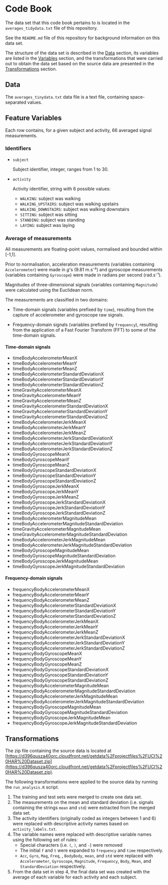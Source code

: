 # Code Book

The data set that this code book pertains to is located in the `averages_tidydata.txt` file of this repository.

See the `README.md` file of this repository for background information on this data set.

The structure of the data set is described in the [Data](#data) section, its variables are listed in the [Variables](#variables) section, and the transformations that were carried out to obtain the data set based on the source data are presented in the [Transformations](#transformations) section.

## Data <a name="data"></a>

The `averages_tinydata.txt` data file is a text file, containing space-separated values.

## Feature Variables <a name="variables"></a>

Each row contains, for a given subject and activity, 66 averaged signal measurements.

### Identifiers <a name="identifiers"></a>

- `subject`

	Subject identifier, integer, ranges from 1 to 30.

- `activity`

	Activity identifier, string with 6 possible values: 
	- `WALKING`: subject was walking
	- `WALKING_UPSTAIRS`: subject was walking upstairs
	- `WALKING_DOWNSTAIRS`: subject was walking downstairs
	- `SITTING`: subject was sitting
	- `STANDING`: subject was standing
	- `LAYING`: subject was laying

### Average of measurements <a name="average-measurements"></a>

All measurements are floating-point values, normalised and bounded within [-1,1].

Prior to normalisation, acceleration measurements (variables containing `Accelerometer`) were made in *g*'s (9.81 m.s⁻²) and gyroscope measurements (variables containing `Gyroscope`) were made in radians per second (rad.s⁻¹).

Magnitudes of three-dimensional signals (variables containing `Magnitude`) were calculated using the Euclidean norm.

The measurements are classified in two domains:

- Time-domain signals (variables prefixed by `time`), resulting from the capture of accelerometer and gyroscope raw signals.

- Frequency-domain signals (variables prefixed by `frequency`), resulting from the application of a Fast Fourier Transform (FFT) to some of the time-domain signals.

#### Time-domain signals

- timeBodyAccelerometerMeanX
- timeBodyAccelerometerMeanY
- timeBodyAccelerometerMeanZ
- timeBodyAccelerometerStandardDeviationX
- timeBodyAccelerometerStandardDeviationY
- timeBodyAccelerometerStandardDeviationZ
- timeGravityAccelerometerMeanX
- timeGravityAccelerometerMeanY
- timeGravityAccelerometerMeanZ
- timeGravityAccelerometerStandardDeviationX
- timeGravityAccelerometerStandardDeviationY
- timeGravityAccelerometerStandardDeviationZ
- timeBodyAccelerometerJerkMeanX
- timeBodyAccelerometerJerkMeanY
- timeBodyAccelerometerJerkMeanZ
- timeBodyAccelerometerJerkStandardDeviationX
- timeBodyAccelerometerJerkStandardDeviationY
- timeBodyAccelerometerJerkStandardDeviationZ
- timeBodyGyroscopeMeanX
- timeBodyGyroscopeMeanY
- timeBodyGyroscopeMeanZ
- timeBodyGyroscopeStandardDeviationX
- timeBodyGyroscopeStandardDeviationY
- timeBodyGyroscopeStandardDeviationZ
- timeBodyGyroscopeJerkMeanX
- timeBodyGyroscopeJerkMeanY
- timeBodyGyroscopeJerkMeanZ
- timeBodyGyroscopeJerkStandardDeviationX
- timeBodyGyroscopeJerkStandardDeviationY
- timeBodyGyroscopeJerkStandardDeviationZ
- timeBodyAccelerometerMagnitudeMean
- timeBodyAccelerometerMagnitudeStandardDeviation
- timeGravityAccelerometerMagnitudeMean
- timeGravityAccelerometerMagnitudeStandardDeviation
- timeBodyAccelerometerJerkMagnitudeMean
- timeBodyAccelerometerJerkMagnitudeStandardDeviation
- timeBodyGyroscopeMagnitudeMean
- timeBodyGyroscopeMagnitudeStandardDeviation
- timeBodyGyroscopeJerkMagnitudeMean
- timeBodyGyroscopeJerkMagnitudeStandardDeviation

#### Frequency-domain signals

- frequencyBodyAccelerometerMeanX
- frequencyBodyAccelerometerMeanY
- frequencyBodyAccelerometerMeanZ
- frequencyBodyAccelerometerStandardDeviationX
- frequencyBodyAccelerometerStandardDeviationY
- frequencyBodyAccelerometerStandardDeviationZ
- frequencyBodyAccelerometerJerkMeanX
- frequencyBodyAccelerometerJerkMeanY
- frequencyBodyAccelerometerJerkMeanZ
- frequencyBodyAccelerometerJerkStandardDeviationX
- frequencyBodyAccelerometerJerkStandardDeviationY
- frequencyBodyAccelerometerJerkStandardDeviationZ
- frequencyBodyGyroscopeMeanX
- frequencyBodyGyroscopeMeanY
- frequencyBodyGyroscopeMeanZ
- frequencyBodyGyroscopeStandardDeviationX
- frequencyBodyGyroscopeStandardDeviationY
- frequencyBodyGyroscopeStandardDeviationZ
- frequencyBodyAccelerometerMagnitudeMean
- frequencyBodyAccelerometerMagnitudeStandardDeviation
- frequencyBodyAccelerometerJerkMagnitudeMean
- frequencyBodyAccelerometerJerkMagnitudeStandardDeviation
- frequencyBodyGyroscopeMagnitudeMean
- frequencyBodyGyroscopeMagnitudeStandardDeviation
- frequencyBodyGyroscopeJerkMagnitudeMean
- frequencyBodyGyroscopeJerkMagnitudeStandardDeviation

## Transformations <a name="transformations"></a>

The zip file containing the source data is located at [https://d396qusza40orc.cloudfront.net/getdata%2Fprojectfiles%2FUCI%20HAR%20Dataset.zip](https://d396qusza40orc.cloudfront.net/getdata%2Fprojectfiles%2FUCI%20HAR%20Dataset.zip).

The following transformations were applied to the source data by running the `run_analysis.R` script.

1. The training and test sets were merged to create one data set.
1. The measurements on the mean and standard deviation (i.e. signals containing the strings `mean` and `std`) were extracted from the merged data set.
1. The activity identifiers (originally coded as integers between 1 and 6) were replaced with descriptive activity names based on `activity_labels.txt`.
1. The variable names were replaced with descriptive variable names using the following set of rules:
	- Special characters (i.e. `(`, `)`, and `-`) were removed
	- The initial `f` and `t` were expanded to `frequency` and `time` respectively.
	- `Acc`, `Gyro`, `Mag`, `Freq`, , `BodyBody`, `mean`, and `std` were replaced with `Accelerometer`, `Gyroscope`, `Magnitude`, `Frequency`, `Body`, `Mean`, and `StandardDeviation` respectively.
1. From the data set in step 4, the final data set was created with the average of each variable for each activity and each subject.
